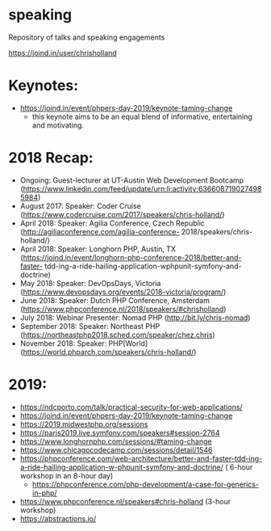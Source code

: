 # speaking
Repository of talks and speaking engagements

https://joind.in/user/chrisholland

Keynotes:
=========
* https://joind.in/event/phpers-day-2019/keynote-taming-change
  * this keynote aims to be an equal blend of informative, entertaining and motivating.

2018 Recap:
===========

* Ongoing: Guest-lecturer at UT-Austin Web Development Bootcamp (https://www.linkedin.com/feed/update/urn:li:activity:6366087190274985984)
* August 2017: Speaker: Coder Cruise (https://www.codercruise.com/2017/speakers/chris-holland/)
* April 2018: Speaker: Agilia Conference, Czech Republic (http://agiliaconference.com/agilia-conference-
2018/speakers/chris-holland/)
* April 2018: Speaker: Longhorn PHP, Austin, TX (https://joind.in/event/longhorn-php-conference-2018/better-and-faster- tdd-ing-a-ride-hailing-application-wphpunit-symfony-and-doctrine)
* May 2018: Speaker: DevOpsDays, Victoria (https://www.devopsdays.org/events/2018-victoria/program/)
* June 2018: Speaker: Dutch PHP Conference, Amsterdam (https://www.phpconference.nl/2018/speakers/#chrisholland)
* July 2018: Webinar Presenter: Nomad PHP (http://bit.ly/chris-nomad)
* September 2018: Speaker: Northeast PHP (https://northeastphp2018.sched.com/speaker/chez.chris)
* November 2018: Speaker: PHP[World] (https://world.phparch.com/speakers/chris-holland/)

2019:
=====

* https://ndcporto.com/talk/practical-security-for-web-applications/
* https://joind.in/event/phpers-day-2019/keynote-taming-change
* https://2019.midwestphp.org/sessions
* https://paris2019.live.symfony.com/speakers#session-2764
* https://www.longhornphp.com/sessions/#taming-change
* https://www.chicagocodecamp.com/sessions/detail/1546
* https://phpconference.com/web-architecture/better-and-faster-tdd-ing-a-ride-hailing-application-w-phpunit-symfony-and-doctrine/ ( 6-hour workshop in an 8-hour day)
  * https://phpconference.com/php-development/a-case-for-generics-in-php/
* https://www.phpconference.nl/speakers#chris-holland (3-hour workshop)
* https://abstractions.io/
